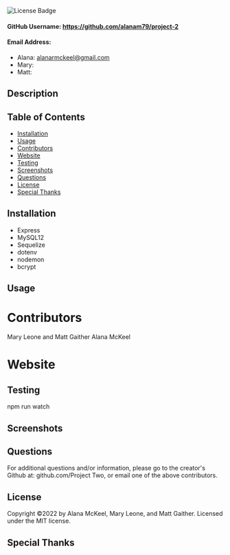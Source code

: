 
  ![License Badge](https://img.shields.io/badge/License-MIT-green.svg)

  #### GitHub Username: https://github.com/alanam79/project-2

  #### Email Address: 
  * Alana: alanarmckeel@gmail.com
  * Mary:
  * Matt: 

  ## Description

  ## Table of Contents
  * [Installation](#installation)
  * [Usage](#usage)
  * [Contributors](#contributors)
  * [Website](#website)
  * [Testing](#testing)
  * [Screenshots](#screenshots)
  * [Questions](#questions)
  * [License](#license)
  * [Special Thanks](#special-thanks)

  ## Installation
  * Express
  * MySQL12
  * Sequelize
  * dotenv
  * nodemon
  * bcrypt

  ## Usage
  

  # Contributors
  Mary Leone and Matt Gaither Alana McKeel

  # Website


  ## Testing
  npm run watch

  ## Screenshots

  ## Questions
  For additional questions and/or information, please go to the creator's Github at: github.com/Project Two, or email one of the above contributors.


  ## License
  Copyright &copy;2022 by Alana McKeel, Mary Leone, and Matt Gaither.
  Licensed under the MIT license.

  ## Special Thanks
  
